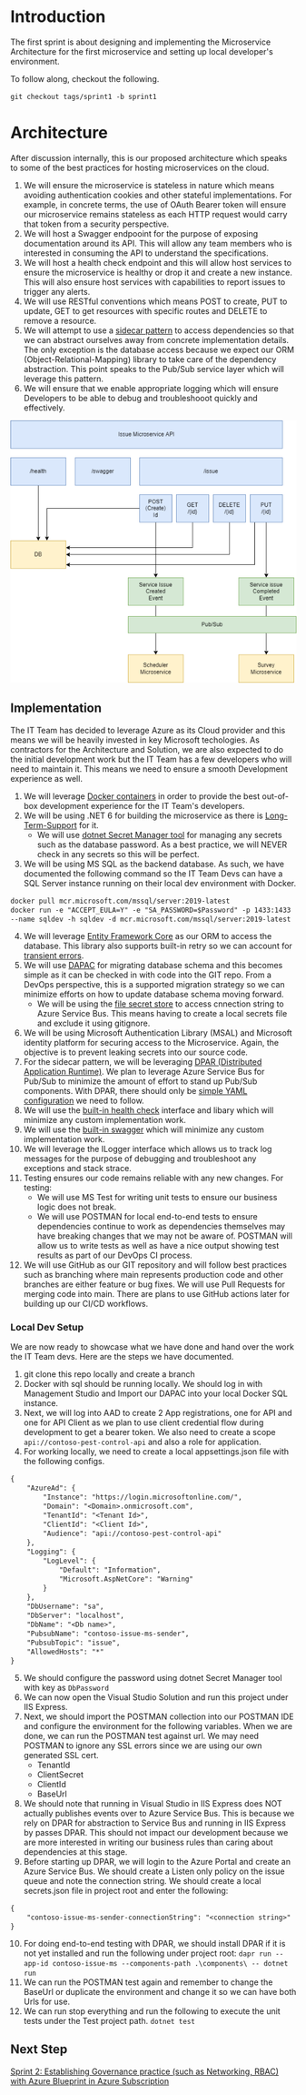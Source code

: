 # Introduction
The first sprint is about designing and implementing the Microservice Architecture for the first microservice and setting up local developer's environment.

To follow along, checkout the following.
```
git checkout tags/sprint1 -b sprint1
```

# Architecture
After discussion internally, this is our proposed architecture which speaks to some of the best practices for hosting microservices on the cloud.

1. We will ensure the microservice is stateless in nature which means avoiding authentication cookies and other stateful implementations. For example, in concrete terms, the use of OAuth Bearer token will ensure our microservice remains stateless as each HTTP request would carry that token from a security perspective.
2. We will host a Swagger endpooint for the purpose of exposing documentation around its API. This will allow any team members who is interested in consuming the API to understand the specifications.
3. We will host a health check endpoint and this will allow host services to ensure the microservice is healthy or drop it and create a new instance. This will also ensure host services with capabilities to report issues to trigger any alerts.
4. We will use RESTful conventions which means POST to create, PUT to update, GET to get resources with specific routes and DELETE to remove a resource.
5. We will attempt to use a [sidecar pattern](https://docs.microsoft.com/en-us/azure/architecture/patterns/sidecar) to access dependencies so that we can abstract ourselves away from concrete implementation details. The only exception is the database access because we expect our ORM (Object-Relational-Mapping) library to take care of the dependency abstraction. This point speaks to the Pub/Sub service layer which will leverage this pattern.
6. We will ensure that we enable appropriate logging which will ensure Developers to be able to debug and troubleshooot quickly and effectively. 

![Architecture](/src/ContosoPestControl.Issue/Architecture/Contoso-Pest-Control-Microservice.png)

## Implementation
The IT Team has decided to leverage Azure as its Cloud provider and this means we will be heavily invested in key Microsoft techologies. As contractors for the Architecture and Solution, we are also expected to do the initial development work but the IT Team has a few developers who will need to maintain it. This means we need to ensure a smooth Development experience as well. 

1. We will leverage [Docker containers](https://docs.microsoft.com/en-us/dotnet/architecture/microservices/container-docker-introduction/docker-defined) in order to provide the best out-of-box development experience for the IT Team's developers. 
2. We will be using .NET 6 for building the microservice as there is [Long-Term-Support](https://dotnet.microsoft.com/en-us/platform/support/policy) for it.
    * We will use [dotnet Secret Manager tool](https://docs.microsoft.com/en-us/aspnet/core/security/app-secrets?view=aspnetcore-6.0&tabs=windows#how-the-secret-manager-tool-works) for managing any secrets such as the database password. As a best practice, we will NEVER check in any secrets so this will be perfect.     
3. We will be using MS SQL as the backend database. As such, we have documented the following command so the IT Team Devs can have a SQL Server instance running on their local dev environment with Docker.
```
docker pull mcr.microsoft.com/mssql/server:2019-latest
docker run -e "ACCEPT_EULA=Y" -e "SA_PASSWORD=$Password" -p 1433:1433 --name sqldev -h sqldev -d mcr.microsoft.com/mssql/server:2019-latest
```
4. We will leverage [Entity Framework Core](https://docs.microsoft.com/en-us/ef/core/) as our ORM to access the database. This library also supports built-in retry so we can account for [transient errors](https://docs.microsoft.com/en-us/azure/azure-sql/database/troubleshoot-common-connectivity-issues#transient-errors-transient-faults).
4. We will use [DAPAC](https://docs.microsoft.com/en-us/sql/relational-databases/data-tier-applications/data-tier-applications?view=sql-server-ver15) for migrating database schema and this becomes simple as it can be checked in with code into the GIT repo. From a DevOps perspective, this is a supported migration strategy so we can minimize efforts on how to update database schema moving forward.
    * We will be using the [file secret store](https://docs.dapr.io/operations/components/setup-secret-store/) to access cnnection string to Azure Service Bus. This means having to create a local secrets file and exclude it using gitignore.
5. We will be using Microsoft Authentication Library (MSAL) and Microsoft identity platform for securing access to the Microservice. Again, the objective is to prevent leaking secrets into our source code.
6. For the sidecar pattern, we will be leveraging [DPAR (Distributed Application Runtime)](https://docs.dapr.io/getting-started/install-dapr-cli/). We plan to leverage Azure Service Bus for Pub/Sub to minimize the amount of effort to stand up Pub/Sub components. With DPAR, there should only be [simple YAML configuration](https://docs.dapr.io/reference/components-reference/supported-pubsub/setup-azure-servicebus/) we need to follow.
7. We will use the [built-in health check](https://docs.microsoft.com/en-us/aspnet/core/host-and-deploy/health-checks?view=aspnetcore-6.0) interface and libary which will minimize any custom implementation work.
8. We will use the [built-in swagger](https://docs.microsoft.com/en-us/aspnet/core/tutorials/web-api-help-pages-using-swagger?view=aspnetcore-6.0) which will minimize any custom implementation work.
9. We will leverage the ILogger interface which allows us to track log messages for the purpose of debugging and troubleshoot any exceptions and stack strace.  
10. Testing ensures our code remains reliable with any new changes. For testing:
    * We will use MS Test for writing unit tests to ensure our business logic does not break.
    * We will use POSTMAN for local end-to-end tests to ensure dependencies continue to work as dependencies themselves may have breaking changes that we may not be aware of. POSTMAN will allow us to write tests as well as have a nice output showing test results as part of our DevOps CI process.
11. We will use GitHub as our GIT repository and will follow best practices such as branching where main represents production code and other branches are either feature or bug fixes. We will use Pull Requests for merging code into main. There are plans to use GitHub actions later for building up our CI/CD workflows.

### Local Dev Setup
We are now ready to showcase what we have done and hand over the work the IT Team devs. Here are the steps we have documented.

1. git clone this repo locally and create a branch
2. Docker with sql should be running locally. We should log in with Management Studio and Import our DAPAC into your local Docker SQL instance.
3. Next, we will log into AAD to create 2 App registrations, one for API and one for API Client as we plan to use client credential flow during development to get a bearer token. We also need to create a scope ``` api://contoso-pest-control-api ``` and also a role for application.
4. For working locally, we need to create a local appsettings.json file with the following configs.
```
{
	"AzureAd": {
		"Instance": "https://login.microsoftonline.com/",
		"Domain": "<Domain>.onmicrosoft.com",
		"TenantId": "<Tenant Id>",
		"ClientId": "<Client Id>",
		"Audience": "api://contoso-pest-control-api"
	},
	"Logging": {
		"LogLevel": {
			"Default": "Information",
			"Microsoft.AspNetCore": "Warning"
		}
	},
	"DbUsername": "sa",
	"DbServer": "localhost",
	"DbName": "<Db name>",
	"PubsubName": "contoso-issue-ms-sender",
	"PubsubTopic": "issue",
	"AllowedHosts": "*"
}
``` 
5. We should configure the password using dotnet Secret Manager tool with key as ``` DbPassword ```
6. We can now open the Visual Studio Solution and run this project under IIS Express. 
7. Next, we should import the POSTMAN collection into our POSTMAN IDE and configure the environment for the following variables. When we are done, we can run the POSTMAN test against url. We may need POSTMAN to ignore any SSL errors since we are using our own generated SSL cert.
    * TenantId
    * ClientSecret
    * ClientId
    * BaseUrl
8. We should note that running in Visual Studio in IIS Express does NOT actually publishes events over to Azure Service Bus. This is because we rely on DPAR for abstraction to Service Bus and running in IIS Express by passes DPAR. This should not impact our development because we are more interested in writing our business rules than caring about dependencies at this stage. 
9. Before starting up DPAR, we will login to the Azure Portal and create an Azure Service Bus. We should create a Listen only policy on the issue queue and note the connection string. We should create a local secrets.json file in project root and enter the following:
```
{
	"contoso-issue-ms-sender-connectionString": "<connection string>"
}
```
10. For doing end-to-end testing with DPAR, we should install DPAR if it is not yet installed and run the following under project root: ``` dapr run --app-id contoso-issue-ms --components-path .\components\ -- dotnet run ```
11. We can run the POSTMAN test again and remember to change the BaseUrl or duplicate the environment and change it so we can have both Urls for use.
12. We can run stop everything and run the following to execute the unit tests under the Test project path. ``` dotnet test ```

## Next Step
[Sprint 2: Establishing Governance practice (such as Networking, RBAC) with Azure Blueprint in Azure Subscription](docs/SPRINT2.md)
